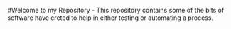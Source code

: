 #Welcome to my Repository - 
 This repository contains some of the bits of software have creted to help in either testing or automating a process. 
